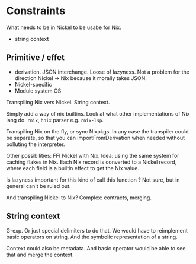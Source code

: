 # Constraints

What needs to be in Nickel to be usabe for Nix.

- string context

## Primitive / effet

- derivation. JSON interchange. Loose of lazyness. Not a problem for the
  direction Nickel -> Nix because it morally takes JSON.
- Nickel-specific
- Module system OS

Transpiling Nix vers Nickel. String context.

Simply add a way of nix builtins. Look at what other implementations of Nix lang
do. `rnix`, `hnix` parser e.g. `rnix-lsp`.

Transpiling Nix on the fly, or sync Nixpkgs. In any case the transpiler could be
separate, so that you can importFromDerivation when needed without polluting the
interpreter.

Other possibilities: FFI Nickel with Nix. Idea: using the same system for
caching flakes in Nix. Each Nix record is converted to a Nickel record, where
each field is a builtin effect to get the Nix value.

Is lazyness important for this kind of call this function ? Not sure, but in
general can't be ruled out.

And transpiling Nickel to Nix? Complex: contracts, merging.

## String context

G-exp. Or just special delimiters to do that. We would have to reimplement basic
operators on string. And the symbolic representation of a string.

Context could also be metadata. And basic operator would be able to see that and
merge the context.

